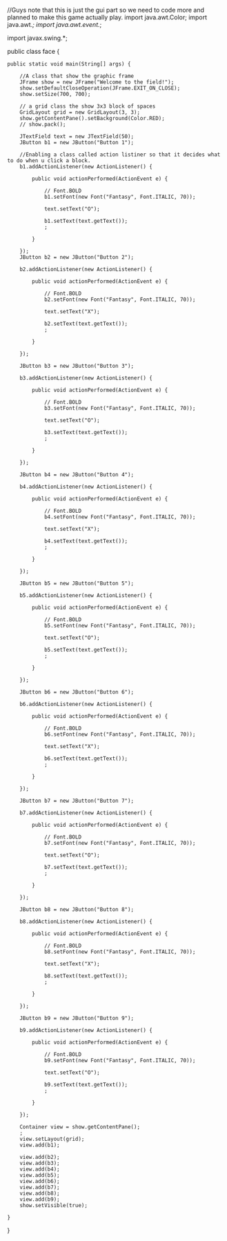 //Guys note that this is just the gui part so we need to code more and planned to make this game actually play.
import java.awt.Color;
import java.awt.*;
import java.awt.event.*;

import javax.swing.*;

public class face {

    public static void main(String[] args) {
        
        //A class that show the graphic frame
        JFrame show = new JFrame("Welcome to the field!");
        show.setDefaultCloseOperation(JFrame.EXIT_ON_CLOSE);
        show.setSize(700, 700);
        
        // a grid class the show 3x3 block of spaces
        GridLayout grid = new GridLayout(3, 3);
        show.getContentPane().setBackground(Color.RED);
        // show.pack();
      
        JTextField text = new JTextField(50);
        JButton b1 = new JButton("Button 1");
        
        //Enabling a class called action listiner so that it decides what to do when u click a block.
        b1.addActionListener(new ActionListener() {

            public void actionPerformed(ActionEvent e) {

                // Font.BOLD
                b1.setFont(new Font("Fantasy", Font.ITALIC, 70));

                text.setText("O");

                b1.setText(text.getText());
                ;

            }

        });
        JButton b2 = new JButton("Button 2");

        b2.addActionListener(new ActionListener() {

            public void actionPerformed(ActionEvent e) {

                // Font.BOLD
                b2.setFont(new Font("Fantasy", Font.ITALIC, 70));

                text.setText("X");

                b2.setText(text.getText());
                ;

            }

        });

        JButton b3 = new JButton("Button 3");

        b3.addActionListener(new ActionListener() {

            public void actionPerformed(ActionEvent e) {

                // Font.BOLD
                b3.setFont(new Font("Fantasy", Font.ITALIC, 70));

                text.setText("O");

                b3.setText(text.getText());
                ;

            }

        });

        JButton b4 = new JButton("Button 4");

        b4.addActionListener(new ActionListener() {

            public void actionPerformed(ActionEvent e) {

                // Font.BOLD
                b4.setFont(new Font("Fantasy", Font.ITALIC, 70));

                text.setText("X");

                b4.setText(text.getText());
                ;

            }

        });

        JButton b5 = new JButton("Button 5");

        b5.addActionListener(new ActionListener() {

            public void actionPerformed(ActionEvent e) {

                // Font.BOLD
                b5.setFont(new Font("Fantasy", Font.ITALIC, 70));

                text.setText("O");

                b5.setText(text.getText());
                ;

            }

        });

        JButton b6 = new JButton("Button 6");

        b6.addActionListener(new ActionListener() {

            public void actionPerformed(ActionEvent e) {

                // Font.BOLD
                b6.setFont(new Font("Fantasy", Font.ITALIC, 70));

                text.setText("X");

                b6.setText(text.getText());
                ;

            }

        });

        JButton b7 = new JButton("Button 7");

        b7.addActionListener(new ActionListener() {

            public void actionPerformed(ActionEvent e) {

                // Font.BOLD
                b7.setFont(new Font("Fantasy", Font.ITALIC, 70));

                text.setText("O");

                b7.setText(text.getText());
                ;

            }

        });

        JButton b8 = new JButton("Button 8");

        b8.addActionListener(new ActionListener() {

            public void actionPerformed(ActionEvent e) {

                // Font.BOLD
                b8.setFont(new Font("Fantasy", Font.ITALIC, 70));

                text.setText("X");

                b8.setText(text.getText());
                ;

            }

        });

        JButton b9 = new JButton("Button 9");

        b9.addActionListener(new ActionListener() {

            public void actionPerformed(ActionEvent e) {

                // Font.BOLD
                b9.setFont(new Font("Fantasy", Font.ITALIC, 70));

                text.setText("O");

                b9.setText(text.getText());
                ;

            }

        });

        Container view = show.getContentPane();
        ;
        view.setLayout(grid);
        view.add(b1);

        view.add(b2);
        view.add(b3);
        view.add(b4);
        view.add(b5);
        view.add(b6);
        view.add(b7);
        view.add(b8);
        view.add(b9);
        show.setVisible(true);

    }

}
